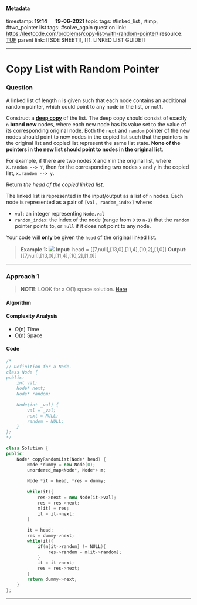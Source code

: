 #### Metadata

timestamp: **19:14**  &emsp;  **19-06-2021**
topic tags: #linked_list , #imp, #two_pointer 
list tags: #solve_again 
question link: https://leetcode.com/problems/copy-list-with-random-pointer/
resource: [TUF](https://www.youtube.com/watch?v=VNf6VynfpdM&list=PLgUwDviBIf0p4ozDR_kJJkONnb1wdx2Ma&index=40)
parent link: [[SDE SHEET]], [[1. LINKED LIST GUIDE]]

---

# Copy List with Random Pointer

### Question
A linked list of length `n` is given such that each node contains an additional random pointer, which could point to any node in the list, or `null`.

Construct a [**deep copy**](https://en.wikipedia.org/wiki/Object_copying#Deep_copy) of the list. The deep copy should consist of exactly `n` **brand new** nodes, where each new node has its value set to the value of its corresponding original node. Both the `next` and `random` pointer of the new nodes should point to new nodes in the copied list such that the pointers in the original list and copied list represent the same list state. **None of the pointers in the new list should point to nodes in the original list**.

For example, if there are two nodes `X` and `Y` in the original list, where `X.random --> Y`, then for the corresponding two nodes `x` and `y` in the copied list, `x.random --> y`.

Return _the head of the copied linked list_.

The linked list is represented in the input/output as a list of `n` nodes. Each node is represented as a pair of `[val, random_index]` where:

-   `val`: an integer representing `Node.val`
-   `random_index`: the index of the node (range from `0` to `n-1`) that the `random` pointer points to, or `null` if it does not point to any node.

Your code will **only** be given the `head` of the original linked list.

>**Example 1:**
![](https://assets.leetcode.com/uploads/2019/12/18/e1.png)
**Input:** head = \[\[7,null\],\[13,0\],\[11,4\],\[10,2\],\[1,0\]\]
**Output:** \[\[7,null\],\[13,0\],\[11,4\],\[10,2\],\[1,0\]\]


---


### Approach 1

>**NOTE:** LOOK for a O(1) space solution. [Here](https://leetcode.com/problems/copy-list-with-random-pointer/discuss/43491/A-solution-with-constant-space-complexity-O(1)-and-linear-time-complexity-O(N))
#### Algorithm

#### Complexity Analysis
- O(n) Time
- O(n) Space

#### Code

``` cpp
/*
// Definition for a Node.
class Node {
public:
    int val;
    Node* next;
    Node* random;
    
    Node(int _val) {
        val = _val;
        next = NULL;
        random = NULL;
    }
};
*/

class Solution {
public:
    Node* copyRandomList(Node* head) {
        Node *dummy = new Node(0);
        unordered_map<Node*, Node*> m;
        
        Node *it = head, *res = dummy;
        
        while(it){
            res->next = new Node(it->val);
            res = res->next;
            m[it] = res;
            it = it->next;
        }
        
        it = head;
        res = dummy->next;
        while(it){
            if(m[it->random] != NULL){
                res->random = m[it->random];
            }
            it = it->next;
            res = res->next;
        }
        return dummy->next;
    }
};

```

---


